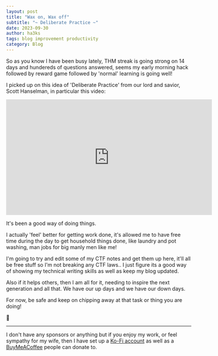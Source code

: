 ```yaml
---
layout: post
title: "Wax on, Wax off"
subtitle: "~ Deliberate Practice ~"
date: 2023-09-30
author: ha3ks
tags: blog improvement productivity
category: Blog
---
```


So as you know I have been busy lately, THM streak is going strong on 14 days and hundereds of questions answered, seems my early morning hack followed by reward game followed by 'normal' learning is going well!

I picked up on this idea of 'Deliberate Practice' from our lord and savior, Scott Hanselman, in particular this video:

<iframe width="560" height="315" src="https://www.youtube.com/embed/RpH6IPhyh7I?si=HzD0QJHLvw3l3r8o" title="YouTube video player" frameborder="0" allow="accelerometer; autoplay; clipboard-write; encrypted-media; gyroscope; picture-in-picture; web-share" allowfullscreen></iframe>

It's been a good way of doing things.

I actually 'feel' better for getting work done, it's allowed me to have free time during the day to get household things done, like laundry and pot washing, man jobs for big manly men like me!

I'm going to try and edit some of my CTF notes and get them up here, it'll all be free stuff so I'm not breaking any CTF laws.. I just figure its a good way of showing my technical writing skills as well as keep my blog updated.

Also if it helps others, then I am all for it, needing to inspire the next generation and all that. We have our up days and we have our down days.

For now, be safe and keep on chipping away at that task or thing you are doing!

🤙

-------

I don't have any sponsors or anything but if you enjoy my work, or feel sympathy for my wife, then I have set up a [Ko-Fi account](https://ko-fi.com/ha3ks) as well as a [BuyMeACoffee](https://www.buymeacoffee.com/ha3ks) people can donate to.
